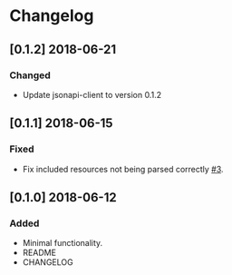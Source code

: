 # Changelog

## [0.1.2] 2018-06-21

### Changed

- Update jsonapi-client to version 0.1.2

## [0.1.1] 2018-06-15

### Fixed

- Fix included resources not being parsed correctly [#3](https://github.com/InspireNL/jsonapi-resource/pull/3).

## [0.1.0] 2018-06-12

### Added

- Minimal functionality.
- README
- CHANGELOG
